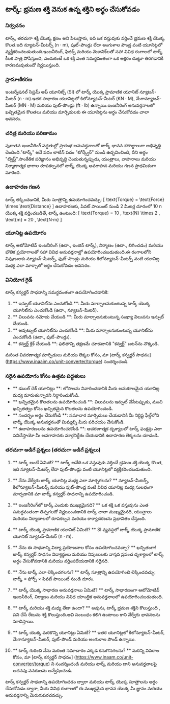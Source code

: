 ## టార్క్: భ్రమణ శక్తి వెనుక ఉన్న శక్తిని అర్థం చేసుకోవడం

### నిర్వచనం
టార్క్, తరచుగా శక్తి యొక్క క్షణం అని పిలుస్తారు, ఇది ఒక వస్తువుకు వర్తించే భ్రమణ శక్తి యొక్క కొలత.ఇది న్యూటన్-మీటర్స్ (n · m), ఫుట్-పౌండ్లు లేదా అంగుళాల పౌండ్ల వంటి యూనిట్లలో వ్యక్తీకరించబడుతుంది.ఇంజనీరింగ్, ఫిజిక్స్ మరియు మెకానిక్‌లతో సహా వివిధ రంగాలలో టార్క్ కీలక పాత్ర పోషిస్తుంది, ఎందుకంటే ఒక శక్తి ఎంత సమర్థవంతంగా ఒక అక్షరం చుట్టూ తిరగడానికి కారణమవుతుందో నిర్ణయిస్తుంది.

### ప్రామాణీకరణ
ఇంటర్నేషనల్ సిస్టమ్ ఆఫ్ యూనిట్స్ (SI) లో టార్క్ యొక్క ప్రామాణిక యూనిట్ న్యూటన్-మీటర్ (n · m).ఇతర సాధారణ యూనిట్లలో కిలోన్యూటన్-మీటర్ (KN · M), మేగాన్యూటన్-మీటర్ (MN · M) మరియు ఫుట్-పౌండ్లు (ft · lb) ఉన్నాయి.ఇంజనీరింగ్ అనువర్తనాలలో ఖచ్చితమైన కొలతలు మరియు మార్పిడులకు ఈ యూనిట్లను అర్థం చేసుకోవడం చాలా అవసరం.

### చరిత్ర మరియు పరిణామం
పురాతన ఇంజనీరింగ్ పద్ధతుల్లో ప్రారంభ అనువర్తనాలతో టార్క్ భావన శతాబ్దాలుగా అభివృద్ధి చెందింది."టార్క్" అనే పదం లాటిన్ పదం "టోర్క్వేర్" నుండి ఉద్భవించింది, దీని అర్థం "ట్విస్ట్".సాంకేతిక పరిజ్ఞానం అభివృద్ధి చెందుతున్నప్పుడు, యంత్రాలు, వాహనాలు మరియు నిర్మాణాత్మక భాగాల రూపకల్పనలో టార్క్ యొక్క అవగాహన మరియు గణన ప్రాథమికంగా మారింది.

### ఉదాహరణ గణన
టార్క్ లెక్కించడానికి, మీరు సూత్రాన్ని ఉపయోగించవచ్చు:
\[ \text{Torque} = \text{Force} \times \text{Distance} \]
ఉదాహరణకు, పివట్ పాయింట్ నుండి 2 మీటర్ల దూరంలో 10 n యొక్క శక్తి వర్తించబడితే, టార్క్ ఉంటుంది:
\[ \text{Torque} = 10 \, \text{N} \times 2 \, \text{m} = 20 \, \text{N·m} \]

### యూనిట్ల ఉపయోగం
టార్క్ ఆటోమోటివ్ ఇంజనీరింగ్ (ఉదా., ఇంజిన్ టార్క్), నిర్మాణం (ఉదా., బిగించడం) మరియు భౌతిక ప్రయోగాలతో సహా వివిధ అనువర్తనాల్లో ఉపయోగించబడుతుంది.ఈ రంగాలలోని నిపుణులకు న్యూటన్-మీటర్స్, ఫుట్-పౌండ్లు మరియు కిలోన్యూటన్-మీటర్స్ వంటి యూనిట్ల మధ్య ఎలా మార్చాలో అర్థం చేసుకోవడం అవసరం.

### వినియోగ గైడ్
టార్క్ కన్వర్టర్ సాధనాన్ని సమర్థవంతంగా ఉపయోగించడానికి:
1. ** ఇన్పుట్ యూనిట్‌ను ఎంచుకోండి **: మీరు మార్చాలనుకుంటున్న టార్క్ యొక్క యూనిట్‌ను ఎంచుకోండి (ఉదా., న్యూటన్-మీటర్).
2. ** విలువను నమోదు చేయండి **: మీరు మార్చాలనుకుంటున్న సంఖ్యా విలువను ఇన్పుట్ చేయండి.
3. ** అవుట్పుట్ యూనిట్‌ను ఎంచుకోండి **: మీరు మార్చాలనుకుంటున్న యూనిట్‌ను ఎంచుకోండి (ఉదా., ఫుట్-పౌండ్లు).
4. ** కన్వర్ట్ క్లిక్ చేయండి **: ఫలితాన్ని తక్షణమే చూడటానికి "కన్వర్ట్" బటన్‌ను నొక్కండి.

మరింత వివరణాత్మక మార్పిడులు మరియు లెక్కల కోసం, మా [టార్క్ కన్వర్టర్ సాధనం] (https://www.inaaim.co/unit-converter/torque) సందర్శించండి.

### సరైన ఉపయోగం కోసం ఉత్తమ పద్ధతులు
- ** డబుల్ చెక్ యూనిట్లు **: లోపాలను నివారించడానికి మీరు అనుకూలమైన యూనిట్ల మధ్య మారుతున్నారని నిర్ధారించుకోండి.
- ** ఖచ్చితమైన కొలతలను ఉపయోగించండి **: విలువలను ఇన్పుట్ చేసేటప్పుడు, మంచి ఖచ్చితత్వం కోసం ఖచ్చితమైన కొలతలను ఉపయోగించండి.
- ** సందర్భం అర్థం చేసుకోండి **: సమాచార మార్పిడులు చేయడానికి మీ నిర్దిష్ట ఫీల్డ్‌లోని టార్క్ యొక్క అనువర్తనంతో మిమ్మల్ని మీరు పరిచయం చేసుకోండి.
- ** ఉదాహరణలను ఉపయోగించుకోండి **: ఆచరణాత్మక దృశ్యాలలో టార్క్ ఫంక్షన్లు ఎలా పనిచేస్తాయో మీ అవగాహనకు మార్గనిర్దేశం చేయడానికి ఉదాహరణ లెక్కలను చూడండి.

### తరచుగా అడిగే ప్రశ్నలు (తరచుగా అడిగే ప్రశ్నలు)

1. ** టార్క్ అంటే ఏమిటి? **
టార్క్ అనేది ఒక వస్తువుకు వర్తించే భ్రమణ శక్తి యొక్క కొలత, ఇది న్యూటన్-మీటర్స్ లేదా ఫుట్-పౌండ్లు వంటి యూనిట్లలో వ్యక్తీకరించబడుతుంది.

2. ** నేను వేర్వేరు టార్క్ యూనిట్ల మధ్య ఎలా మార్చగలను? **
న్యూటన్-మీటర్స్, కిలోన్యూటన్-మీటర్స్ మరియు ఫుట్-పౌండ్ల వంటి వివిధ యూనిట్ల మధ్య సులభంగా మార్చడానికి మా టార్క్ కన్వర్టర్ సాధనాన్ని ఉపయోగించండి.

3. ** ఇంజనీరింగ్‌లో టార్క్ ఎందుకు ముఖ్యమైనది? **
ఒక శక్తి ఒక వస్తువును ఎంత సమర్థవంతంగా తిప్పగలదో నిర్ణయించడానికి టార్క్ చాలా ముఖ్యమైనది, యంత్రాలు మరియు నిర్మాణాలలో రూపకల్పన మరియు కార్యాచరణను ప్రభావితం చేస్తుంది.

4. ** టార్క్ యొక్క ప్రామాణిక యూనిట్ ఏమిటి? **
SI వ్యవస్థలో టార్క్ యొక్క ప్రామాణిక యూనిట్ న్యూటన్-మీటర్ (n · m).

5. ** నేను ఈ సాధనాన్ని విద్యా ప్రయోజనాల కోసం ఉపయోగించవచ్చా? **
ఖచ్చితంగా!టార్క్ కన్వర్టర్ సాధనం విద్యార్థులు మరియు నిపుణులకు వాస్తవ ప్రపంచ దృశ్యాలలో టార్క్ అర్థం చేసుకోవడానికి మరియు వర్తింపజేయడానికి సరైనది.

6. ** నేను టార్క్ ఎలా లెక్కించగలను? **
టార్క్ సూత్రాన్ని ఉపయోగించి లెక్కించవచ్చు: టార్క్ = ఫోర్స్ × పివట్ పాయింట్ నుండి దూరం.

7. ** టార్క్ యొక్క సాధారణ అనువర్తనాలు ఏమిటి? **
టార్క్ సాధారణంగా ఆటోమోటివ్ ఇంజనీరింగ్, నిర్మాణం మరియు వివిధ యాంత్రిక అనువర్తనాలలో ఉపయోగించబడుతుంది.

8. ** టార్క్ మరియు శక్తి మధ్య తేడా ఉందా? **
అవును, టార్క్ భ్రమణ శక్తిని కొలుస్తుంది , పని చేసే రేటును శక్తి కొలుస్తుంది.అవి సంబంధం కలిగి ఉంటాయి కాని వేర్వేరు భావనలను సూచిస్తాయి.

9. ** టార్క్ యొక్క మరికొన్ని యూనిట్లు ఏమిటి? **
ఇతర యూనిట్లలో కిలోన్యూటన్-మీటర్, మేగాన్యూటన్-మీటర్, ఫుట్-పౌండ్ మరియు అంగుళాల పౌండ్ ఉన్నాయి.

10. ** టార్క్ గురించి నేను మరింత సమాచారం ఎక్కడ కనుగొనగలను? **
మరిన్ని వివరాల కోసం, మా [టార్క్ కన్వర్టర్ సాధనం] (https://www.inaam.co/unit-converter/torque) ని సందర్శించండి మరియు టార్క్ మరియు దాని అనువర్తనాలపై అదనపు వనరులను అన్వేషించండి.

టార్క్ కన్వర్టర్ సాధనాన్ని ఉపయోగించడం ద్వారా మరియు టార్క్ యొక్క సూత్రాలను అర్థం చేసుకోవడం ద్వారా, మీరు వివిధ రంగాలలో ఈ ముఖ్యమైన భావన యొక్క మీ జ్ఞానం మరియు అనువర్తనాన్ని మెరుగుపరచవచ్చు.